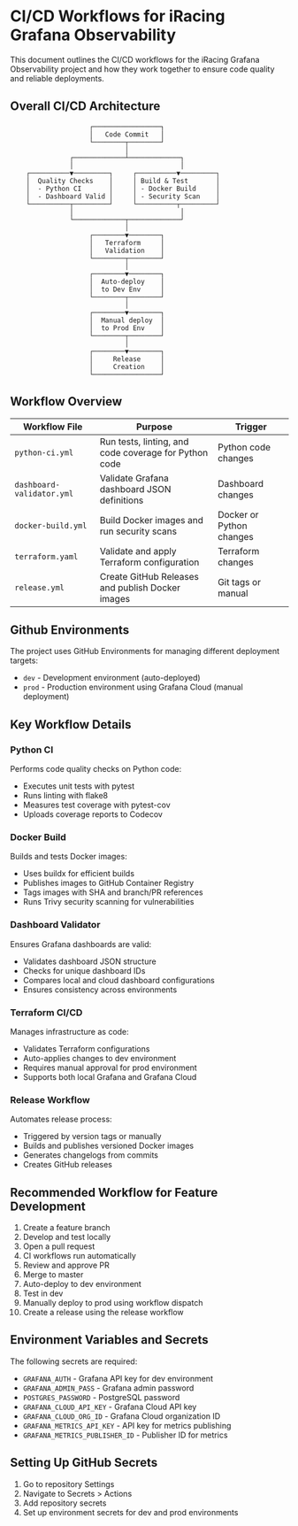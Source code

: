 # CI/CD Workflows for iRacing Grafana Observability

This document outlines the CI/CD workflows for the iRacing Grafana Observability project and how they work together to ensure code quality and reliable deployments.

## Overall CI/CD Architecture

```
                    ┌─────────────────┐
                    │   Code Commit   │
                    └────────┬────────┘
                             │
               ┌─────────────┴─────────────┐
               │                           │
    ┌──────────▼─────────┐     ┌──────────▼─────────┐
    │  Quality Checks    │     │ Build & Test       │
    │  - Python CI       │     │ - Docker Build     │
    │  - Dashboard Valid │     │ - Security Scan    │
    └──────────┬─────────┘     └──────────┬─────────┘
               │                           │
               └─────────────┬─────────────┘
                             │
                    ┌────────▼────────┐
                    │   Terraform     │
                    │   Validation    │
                    └────────┬────────┘
                             │
                    ┌────────▼────────┐
                    │  Auto-deploy    │
                    │  to Dev Env     │
                    └────────┬────────┘
                             │
                    ┌────────▼────────┐
                    │  Manual deploy  │
                    │  to Prod Env    │
                    └────────┬────────┘
                             │
                    ┌────────▼────────┐
                    │     Release     │
                    │     Creation    │
                    └─────────────────┘
```

## Workflow Overview

| Workflow File | Purpose | Trigger |
|---------------|---------|---------|
| `python-ci.yml` | Run tests, linting, and code coverage for Python code | Python code changes |
| `dashboard-validator.yml` | Validate Grafana dashboard JSON definitions | Dashboard changes |
| `docker-build.yml` | Build Docker images and run security scans | Docker or Python changes |
| `terraform.yaml` | Validate and apply Terraform configuration | Terraform changes |
| `release.yml` | Create GitHub Releases and publish Docker images | Git tags or manual |

## Github Environments

The project uses GitHub Environments for managing different deployment targets:

- `dev` - Development environment (auto-deployed)
- `prod` - Production environment using Grafana Cloud (manual deployment)

## Key Workflow Details

### Python CI

Performs code quality checks on Python code:

- Executes unit tests with pytest
- Runs linting with flake8
- Measures test coverage with pytest-cov
- Uploads coverage reports to Codecov

### Docker Build

Builds and tests Docker images:

- Uses buildx for efficient builds
- Publishes images to GitHub Container Registry
- Tags images with SHA and branch/PR references
- Runs Trivy security scanning for vulnerabilities

### Dashboard Validator

Ensures Grafana dashboards are valid:

- Validates dashboard JSON structure
- Checks for unique dashboard IDs
- Compares local and cloud dashboard configurations
- Ensures consistency across environments

### Terraform CI/CD

Manages infrastructure as code:

- Validates Terraform configurations
- Auto-applies changes to dev environment
- Requires manual approval for prod environment
- Supports both local Grafana and Grafana Cloud

### Release Workflow

Automates release process:

- Triggered by version tags or manually
- Builds and publishes versioned Docker images
- Generates changelogs from commits
- Creates GitHub releases

## Recommended Workflow for Feature Development

1. Create a feature branch
2. Develop and test locally
3. Open a pull request
4. CI workflows run automatically
5. Review and approve PR
6. Merge to master
7. Auto-deploy to dev environment
8. Test in dev
9. Manually deploy to prod using workflow dispatch
10. Create a release using the release workflow

## Environment Variables and Secrets

The following secrets are required:

- `GRAFANA_AUTH` - Grafana API key for dev environment
- `GRAFANA_ADMIN_PASS` - Grafana admin password
- `POSTGRES_PASSWORD` - PostgreSQL password
- `GRAFANA_CLOUD_API_KEY` - Grafana Cloud API key
- `GRAFANA_CLOUD_ORG_ID` - Grafana Cloud organization ID
- `GRAFANA_METRICS_API_KEY` - API key for metrics publishing
- `GRAFANA_METRICS_PUBLISHER_ID` - Publisher ID for metrics

## Setting Up GitHub Secrets

1. Go to repository Settings
2. Navigate to Secrets > Actions
3. Add repository secrets
4. Set up environment secrets for dev and prod environments